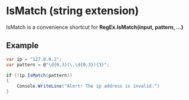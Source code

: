 ﻿# IsMatch (string extension)

IsMatch is a convenience shortcut for **RegEx.IsMatch(input, pattern, ...)**

## Example

```csharp
var ip = "127.0.0.1";
var pattern = @"\d{0,3}(\.\d{0,3}){3}";

if (!ip.IsMatch(pattern))
{
    Console.WriteLine("Alert! The ip address is invalid.")
}
```